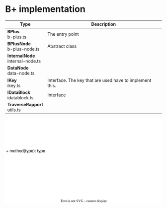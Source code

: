 # B+ implementation

| Type | Description |
|------|-------|
| **BPlus** <br> b-plus.ts | The entry point |
| **BPlusNode** <br> b-plus-node.ts | Abstract class | 
| **InternalNode** <br> internal-node.ts | |
| **DataNode** <br> data-node.ts | |
| **IKey** <br>  ikey.ts | Interface. The key that are used have to implement this. |
| **IDataBlock** <br> idatablock.ts | Interface |
| **TraverseRapport** <br> utils.ts | |

![Alt text](./uml.drawio.svg)